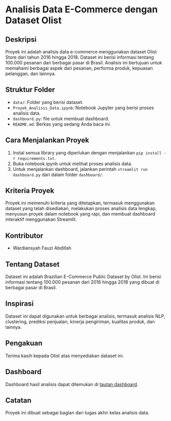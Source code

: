 # Analisis Data E-Commerce dengan Dataset Olist

## Deskripsi
Proyek ini adalah analisis data e-commerce menggunakan dataset Olist Store dari tahun 2016 hingga 2018. Dataset ini berisi informasi tentang 100.000 pesanan dari berbagai pasar di Brasil. Analisis ini bertujuan untuk memahami berbagai aspek dari pesanan, performa produk, kepuasan pelanggan, dan lainnya.

## Struktur Folder
- `data/`: Folder yang berisi dataset.
- `Proyek_Analisis_Data.ipynb`: Notebook Jupyter yang berisi proses analisis data.
- `dashboard.py`: file untuk membuat dashboard.
- `README.md`: Berkas yang sedang Anda baca ini.

## Cara Menjalankan Proyek
1. Instal semua library yang diperlukan dengan menjalankan `pip install -r requirements.txt`.
2. Buka notebook.ipynb untuk melihat proses analisis data.
3. Untuk menjalankan dashboard, jalankan perintah `streamlit run dashboard.py` dari dalam folder `dashboard/`.

## Kriteria Proyek
Proyek ini memenuhi kriteria yang ditetapkan, termasuk menggunakan dataset yang telah disediakan, melakukan proses analisis data lengkap, menyusun proyek dalam notebook yang rapi, dan membuat dashboard interaktif menggunakan Streamlit.

## Kontributor
- Wardiansyah Fauzi Abdillah


## Tentang Dataset
Dataset ini adalah Brazilian E-Commerce Public Dataset by Olist. Ini berisi informasi tentang 100.000 pesanan dari 2016 hingga 2018 yang dibuat di berbagai pasar di Brasil.

## Inspirasi
Dataset ini dapat digunakan untuk berbagai analisis, termasuk analisis NLP, clustering, prediksi penjualan, kinerja pengiriman, kualitas produk, dan lainnya.

## Pengakuan
Terima kasih kepada Olist atas menyediakan dataset ini.

## Dashboard
Dashboard hasil analisis dapat ditemukan di [tautan dashboard](https://wardiansyahf-ecommerce-dashboard.streamlit.app/).

## Catatan
Proyek ini dibuat sebagai bagian dari tugas akhir kelas analisis data.

